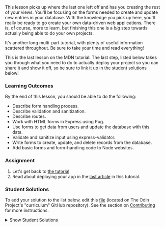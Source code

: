 This lesson picks up where the last one left off and has you creating the rest of your views. You'll be focusing on the forms needed to create and update new entries in your database. With the knowledge you pick up here, you'll really be ready to go create your own data-driven web applications.  There is, of course, more to learn, but finishing this one is a _big_ step towards actually being able to do your own projects.

It's another long multi-part tutorial, with plenty of useful information scattered throughout.  Be sure to take your time and read everything!

This is the last lesson on the MDN tutorial. The last step, listed below takes you through what you need to do to actually deploy your project so you can share it and show it off, so be sure to link it up in the student solutions below!

### Learning Outcomes
By the end of this lesson, you should be able to do the following:

- Describe form handling process.
- Describe validation and sanitization.
- Describe routes.
- Work with HTML forms in Express using Pug.
- Use forms to get data from users and update the database with this data.
- Validate and sanitize input using express-validator.
- Write forms to create, update, and delete records from the database.
- Add basic forms and form-handling code to Node websites.

### Assignment

<div class="lesson-content__panel" markdown="1">

1. Let's get back to [the tutorial](https://developer.mozilla.org/en-US/docs/Learn/Server-side/Express_Nodejs/forms)
2. Read about deploying your app in the [last article](https://developer.mozilla.org/en-US/docs/Learn/Server-side/Express_Nodejs/deployment) in this tutorial.
</div>

### Student Solutions
To add your solution to the list below, edit this [file](https://github.com/TheOdinProject/curriculum/blob/master/nodeJS/express-basics/Express-Lesson-5.md) (located on The Odin Project's "curriculum" GitHub repository). See the section on [Contributing](http://github.com/TheOdinProject/curriculum/blob/master/contributing.md) for more instructions.

<details markdown="block">
  <summary> Show Student Solutions </summary>

- Add your solution below this line!
- [Katarzyna Kaswen-Wilk's Solution](https://github.com/kikupiku/local-library) - [View in Browser](https://local-library-kikupiku.herokuapp.com/)
- [Braxton Lemmon's Solution](https://github.com/braxtonlemmon/local-library-express) - [View in Browser](https://protected-journey-23901.herokuapp.com/catalog)
- [Igorashs's Solution](https://github.com/igorashs/express-locallibrary) - [View in Browser](https://peaceful-refuge-59435.herokuapp.com/catalog)
- [Kris Tobiasson's Solution](https://github.com/highpockets/express-locallibrary-tutorial.git) - [View in Browser](https://morning-basin-71826.herokuapp.com/catalog)
- [Vanessacor's Solution](https://github.com/vanessacor/express-locallibrary-tutorial) - [View in Browser](https://limitless-wildwood-80852.herokuapp.com/catalog)
- [Obylisk's Solution](https://github.com/obylisk/local-library) - [View in Browser](https://quiet-peak-91437.herokuapp.com/catalog)
- [Henrique Sousa's Solution](https://github.com/Henrique-Sousa/express-locallibrary-tutorial) - [View in Browser](https://henriquesousa-locallibrary.herokuapp.com/)
- [tracy2811's Solution](https://github.com/tracy2811/express-locallibrary-tutorial)
- [Vollantre's Solution](https://github.com/vollantre/express-locallibrary-tutorial) - [View in Browser](https://afternoon-reaches-87917.herokuapp.com/)
- [Alain Suarez's Solution](https://gitlab.com/asuar/express-local-library) - [View in Browser](https://nameless-ocean-77993.herokuapp.com/)
- [Eljoey's Solution](https://github.com/eljoey/mdn_express_tut2) - [View in Browser](https://fierce-ocean-59692.herokuapp.com/)
- [Vedat's Solution](https://github.com/mvedataydin/express-local-library) - [View in Browser](https://hidden-citadel-76837.herokuapp.com)
- [djolesusername's Solution](https://github.com/djolesusername/libraryMDN) - [View in Browser](https://cool-library.herokuapp.com/catalog)
- [Jake's Solution](https://github.com/jdonahue135/localLibrary) - [View in Browser](https://secure-shore-83072.herokuapp.com/)
- [Ryan Floyd's Solution](https://github.com/MrRyanFloyd/express-local-library) - [View in Browser](https://secure-shelf-13534.herokuapp.com/)
- [Mo's Solution](https://github.com/motr551/Library) - [View in Browser](https://motrlibrary.herokuapp.com/)
- [Tayfun Sur's Solution](https://github.com/0xtaf/local-library) - [View in Browser](https://guarded-falls-62198.herokuapp.com/)
- [barrysweeney's Solution](https://github.com/barrysweeney/express-library-tutorial) - [View in Browser](https://fathomless-beach-16334.herokuapp.com/catalog)
- [ranmaru22's Solution](https://github.com/ranmaru22/local-library) - [View in Browser](https://agile-ocean-88291.herokuapp.com)

</details>
